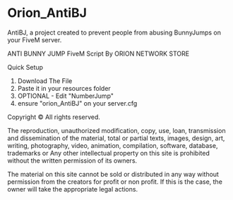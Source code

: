 # Orion_AntiBJ
AntiBJ, a project created to prevent people from abusing BunnyJumps on your FiveM server.

ANTI BUNNY JUMP FiveM Script By ORION NETWORK STORE 

Quick Setup

1. Download The File
2. Paste it in your resources folder
3. OPTIONAL - Edit "NumberJump"
4. ensure "orion_AntiBJ" on your server.cfg

Copyright © All rights reserved.

The reproduction, unauthorized modification, copy, use, loan, transmission and dissemination of the material, total or partial texts,
images, design, art, writing, photography, video, animation, compilation, software, database, trademarks or
Any other intellectual property on this site is prohibited without the written permission of its owners.

The material on this site cannot be sold or distributed in any way without permission from the creators for profit or non profit.
If this is the case, the owner will take the appropriate legal actions.
